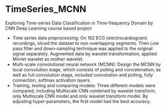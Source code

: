 # TimeSeries_MCNN
Exploring Time-series Data Classification in Time-frequency Domain by CNN 
Deep Learning course based project
* Time series data preprocessing: On 162 ECG (electrocardiogram) recordings, sliced the dataset to non-overlapping segments. Then Low pass filter and down-sampling technique was applied to the original signal separately. Augmented data by wavelet transformation, applied Morlet wavelet as mother wavelet.
* Multi-scale convolutional neural network (MCNN): Design the MCNN by local convolution stage, which consists of polling and concatenation; as well as full convolution stage, included convolution and polling, fully connection, softmax activation layers.
* Training, testing and comparing models: Three different models were compared, including Multiscale CNN combined by wavelet transform, only Multiscale CNN model and only wavelet transform model. By adjusting hyper-parameters, the first model had the best accuracy.

